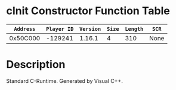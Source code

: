# cInit Constructor Function Table

| `Address` | `Player ID` | `Version` | `Size` | `Length` | `SCR` |
| ---------- | ----------- | --------- | ------ | -------- | ---- |
| 0x50C000 | -129241 | 1.16.1 | 4 | 310 | None |

# Description

Standard C-Runtime. Generated by Visual C++.